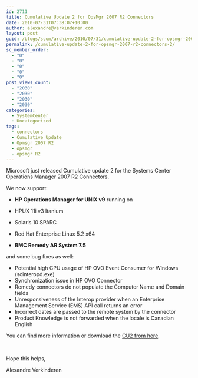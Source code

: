 ```yaml
---
id: 2711
title: Cumulative Update 2 for OpsMgr 2007 R2 Connectors
date: 2010-07-31T07:38:07+10:00
author: alexandre@verkinderen.com
layout: post
guid: /blogs/scom/archive/2010/07/31/cumulative-update-2-for-opsmgr-2007-r2-connectors.aspx
permalink: /cumulative-update-2-for-opsmgr-2007-r2-connectors-2/
sc_member_order:
  - "0"
  - "0"
  - "0"
  - "0"
  - "0"
post_views_count:
  - "2030"
  - "2030"
  - "2030"
  - "2030"
categories:
  - SystemCenter
  - Uncategorized
tags:
  - connectors
  - Cumulative Update
  - Opmsgr 2007 R2
  - opsmgr
  - opsmgr R2
---
```

Microsoft just released Cumulative update 2 for the Systems Center Operations Manager 2007 R2 Connectors.

We now support:

  * **HP Operations Manager for UNIX v9** running on
  * HPUX 11i v3 Itanium 
  * Solaris 10 SPARC 
  * Red Hat Enterprise Linux 5.2 x64

  * **BMC Remedy AR System 7.5**

and some bug fixes as well:

  * Potential high CPU usage of HP OVO Event Consumer for Windows (scinteropd.exe)
  * Synchronization issue in HP OVO Connector
  * Remedy connectors do not populate the Computer Name and Domain fields
  * Unresponsiveness of the Interop provider when an Enterprise Management Service (EMS) API call returns an error
  * Incorrect dates are passed to the remote system by the connector
  * Product Knowledge is not forwarded when the locale is Canadian English

You can find more information or download the <a href="http://www.microsoft.com/downloads/details.aspx?FamilyID=87c27d91-4549-4169-a87a-ca88e4136e4f&displaylang=en" target="_blank">CU2 from here</a>.

&#160;

Hope this helps,

Alexandre Verkinderen